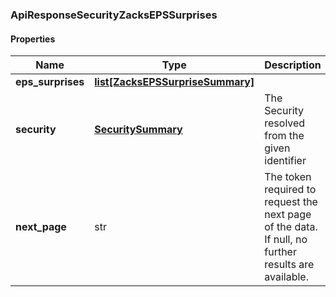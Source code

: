 

[//]: # (CLASS:ApiResponseSecurityZacksEPSSurprises)

[//]: # (KIND:object)

### ApiResponseSecurityZacksEPSSurprises

#### Properties

[//]: # (START_DEFINITION)

Name | Type | Description
------------ | ------------- | -------------
**eps_surprises** | [**list[ZacksEPSSurpriseSummary]**](ZacksEPSSurpriseSummary.md) |  &nbsp;
**security** | [**SecuritySummary**](SecuritySummary.md) | The Security resolved from the given identifier &nbsp;
**next_page** | str | The token required to request the next page of the data. If null, no further results are available. &nbsp;

[//]: # (END_DEFINITION)


[//]: # (CONTAINED_CLASS:ZacksEPSSurpriseSummary)


[//]: # (CONTAINED_CLASS:SecuritySummary)



